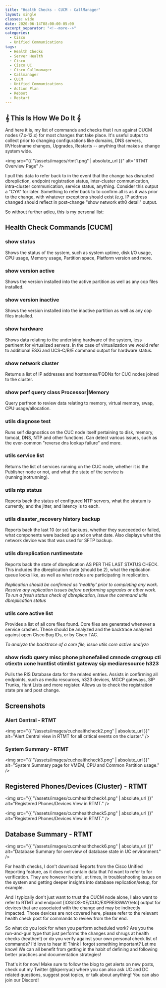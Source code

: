 ```yaml
---
title: "Health Checks - CUCM - CallManager"
layout: single
classes: wide
date: 2020-06-14T08:00:00-05:00
excerpt_separator: "<!--more-->"
categories:
  - Cisco
  - Unified Communications
tags:
  - Health Checks
  - Server Health
  - Cisco
  - Cisco UC
  - Cisco Callmanager
  - Callmanager
  - CUCM
  - Unified Communications
  - Action Plan
  - Reboot
  - Restart
---
```


## 𝄞 This Is How We Do It 𝄞

And here it is, my list of commands and checks that I run against CUCM nodes (7.x-12.x)  for most changes that take place. It's useful output to collect prior to changing configurations like domains, DNS servers, IP/Hostname changes, Upgrades, Restarts -- anything that makes a change system wide.<!--more-->

<span class="image fit"><img src="{{ "/assets/images/rtmt1.png" | absolute_url }}" alt="RTMT Overview Page" /></span>

I pull this data to refer back to in the event that the change has disrupted dbrepliction, endpoint registration status, inter-cluster communication, intra-cluster communication, service status, anything. Consider this output a "CYA" for later. Something to refer back to to confirm all is as it was prior to the change, with whatever exceptions should exist (e.g. IP address changed should reflect in post-change "show network eth0 detail" output.

So without further adieu, this is my personal list:

## Health Check Commands [CUCM]

### show status

Shows the status of the system, such as system uptime, disk I/O usage, CPU usage, Memory usage, Partition space, Platform version and more.

### show version active

Shows the version installed into the active partition as well as any cop files installed.

### show version inactive

Shows the version installed into the inactive partition as well as any cop files installed.

### show hardware

Shows data relating to the underlying hardware of the system, less pertinent for virtualized servers. In the case of virtualization we would refer to additional ESXi and UCS-C/B/E command output for hardware status.

### show network cluster

Returns a list of IP addresses and hostnames/FQDNs for CUC nodes joined to the cluster.

### show perf query class Processor|Memory

Query perfmon to review data relating to memory, virtual memory, swap, CPU usage/allocation.

### utils diagnose test

Runs self diagnostics on the CUC node itself pertaining to disk, memory, tomcat, DNS, NTP and other functions. Can detect various issues, such as the ever-common "reverse dns lookup failure" and more.

### utils service list

Returns the list of services running on the CUC node, whether it is the Publisher node or not, and what the state of the service is (running|notrunning).

### utils ntp status

Reports back the status of configured NTP servers, what the stratum is currently, and the jitter, and latency is to each.

### utils disaster_recovery history backup

Reports back the last 10 (or so) backups, whether they succeeded or failed, what components were backed up and on what date. Also displays what the network device was that was used for SFTP backup.

### utils dbreplication runtimestate

Reports back the state of dbreplication AS PER THE LAST STATUS CHECK. This includes the dbreplication state (should be 2), what the replication queue looks like, as well as what nodes are participating in replication.

*Replication should be confirmed as 'healthy' prior to completing any work. Resolve any replication issues before performing upgrades or other work.*
*To run a fresh status check of dbreplication, issue the command utils dbreplication status*

### utils core active list

Provides a list of all core files found. Core files are generated whenever a service crashes. These should be analyzed and the backtrace analyzed against open Cisco Bug IDs, or by Cisco TAC.

*To analyze the backtrace of a core file, issue utils core active analyze <filename>*

### show risdb query misc phone phonefailed cmnode cmgroup cti ctiextn uone huntlist ctimlist gateway sip mediaresource h323

Pulls the RIS Database data for the related entries. Assists in confirming all endpoints, such as media resources, h323 devices, MGCP gateways, SIP Trunks, Hunt Lists and more register. Allows us to check the registration state pre and post change.

## Screenshots

### Alert Central - RTMT

<span class="image fit"><img src="{{ "/assets/images/cuchealthcheck2.png" | absolute_url }}" alt="Alert Central view in RTMT for all critical events on the cluster." /></span>

### System Summary - RTMT

<span class="image fit"><img src="{{ "/assets/images/cuchealthcheck3.png" | absolute_url }}" alt="System Summary page for VMEM, CPU and Common Partition usage." /></span>

## Registered Phones/Devices (Cluster) -  RTMT

<span class="image fit"><img src="{{ "/assets/images/cucmhealthcheck4.png" | absolute_url }}" alt="Registered Phones/Devices View in RTMT." /></span>

<span class="image fit"><img src="{{ "/assets/images/cucmhealthcheck5.png" | absolute_url }}" alt="Registered Phones/Devices View in RTMT." /></span>

## Database Summary - RTMT

<span class="image fit"><img src="{{ "/assets/images/cucmhealthcheck6.png" | absolute_url }}" alt="Database Summary for overview of database state in UC environment." /></span>

For health checks, I don't download Reports from the Cisco Unified Reporting feature, as it does not contain data that I'd want to refer to for verification. They are however helpful, at times, in troubleshooting issues on the system and getting deeper insights into database replication/setup, for example.

And I typically don't just want to trust the CUCM node alone, I also want to refer to RTMT and endpoint [IOS/IOS-XE/CUC/EXPRESSWAY/etc] output for devices that are associated with the change and may be indirectly impacted. Those devices are not covered here, please refer to the relevant health check post for commands to review from the far end.

So what do you look for when you perform scheduled work? Are you the run-and-gun type that just performs the changes and shrugs at health checks (heathen!) or do you verify against your own personal check list of commands? I'd love to hear it! Think I forgot something important? Let me know! We can all benefit from getting in the habit of defining and following better practices and documentation strategies!

That's it for now! Make sure to follow the blog to get alerts on new posts, check out my Twitter (@kperryuc) where you can also ask UC and DC related questions, suggest post topics, or talk about anything! You can also join our Discord!
